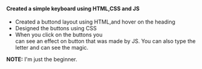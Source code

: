 #### Created a simple keyboard using HTML,CSS and JS

- Created a buttond layout using HTML,and hover on the heading  
- Designed the buttons using CSS
- When you click on the buttons you   
can see an effect on button that was made by JS. You can also type the letter and can see the magic.

**NOTE:**
I'm just the beginner.